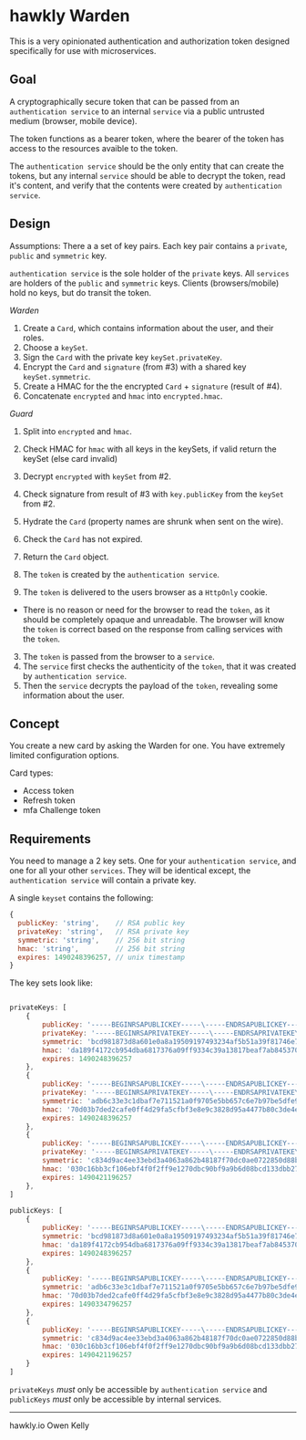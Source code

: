 # hawkly Warden

This is a very opinionated authentication and authorization token designed specifically for use with microservices.

## Goal

A cryptographically secure token that can be passed from an `authentication service` to an internal `service`
via a public untrusted medium (browser, mobile device).

The token functions as a bearer token, where the bearer of the token has access to the resources
avaible to the token.

The `authentication service` should be the only entity that can create the tokens, but any
internal `service` should be able to decrypt the token, read it's content, and verify that
the contents were created by `authentication service`.

## Design

Assumptions:
There a a set of key pairs.
Each key pair contains a `private`, `public` and `symmetric` key.

`authentication service` is the sole holder of the `private` keys.
All `services` are holders of the `public` and `symmetric` keys.
Clients (browsers/mobile) hold no keys, but do transit the token.

*Warden*
1. Create a `Card`, which contains information about the user, and their roles.
2. Choose a `keySet`.
3. Sign the `Card` with the private key `keySet.privateKey`.
4. Encrypt the `Card` and `signature` (from #3) with a shared key `keySet.symmetric`.
5. Create a HMAC for the the encrypted `Card` + `signature` (result of #4).
6. Concatenate `encrypted` and `hmac` into `encrypted.hmac`.

*Guard*
1. Split into `encrypted` and `hmac`.
2. Check HMAC for `hmac` with all keys in the keySets, if valid return the keySet (else card invalid)
3. Decrypt `encrypted` with `keySet` from #2.
4. Check signature from result of #3 with `key.publicKey` from the `keySet` from #2.
5. Hydrate the `Card` (property names are shrunk when sent on the wire).
6. Check the `Card` has not expired.
7. Return the `Card` object.

1. The `token` is created by the `authentication service`.
2. The `token` is delivered to the users browser as a `HttpOnly` cookie.
  - There is no reason or need for the browser to read the `token`, as it should be completely
  opaque and unreadable. The browser will know the `token` is correct based on the response from
  calling services with the `token`.
3. The `token` is passed from the browser to a `service`.
4. The `service` first checks the authenticity of the `token`, that it was created by `authentication service`.
5. Then the `service` decrypts the payload of the `token`, revealing some information about the user.

## Concept

You create a new card by asking the Warden for one. You have extremely limited configuration options.

Card types:
 - Access token
 - Refresh token
 - mfa Challenge token

## Requirements

You need to manage a 2 key sets. One for your `authentication service`, and one for
all your other `services`. They will be identical except, the `authentication service`
will contain a private key.

A single `keyset` contains the following:
```javascript
{
  publicKey: 'string',    // RSA public key
  privateKey: 'string',   // RSA private key
  symmetric: 'string',    // 256 bit string
  hmac: 'string',         // 256 bit string
  expires: 1490248396257, // unix timestamp
}
```

The key sets look like:
```javascript

privateKeys: [
    {
        publicKey: '-----BEGINRSAPUBLICKEY-----\-----ENDRSAPUBLICKEY-----\n',
        privateKey: '-----BEGINRSAPRIVATEKEY-----\-----ENDRSAPRIVATEKEY-----\n',
        symmetric: 'bcd981873d8a601e0a8a19509197493234af5b51a39f81746e78799dc10b206d',
        hmac: 'da189f4172cb954dba6817376a09ff9334c39a13817beaf7ab8453705f0fe4d9',
        expires: 1490248396257
    },
    {
        publicKey: '-----BEGINRSAPUBLICKEY-----\-----ENDRSAPUBLICKEY-----\n',
        privateKey: '-----BEGINRSAPRIVATEKEY-----\-----ENDRSAPRIVATEKEY-----\n',
        symmetric: 'adb6c33e3c1dbaf7e711521a0f9705e5bb657c6e7b97be5dfe9b81bb8f0a6791',
        hmac: '70d03b7ded2cafe0ff4d29fa5cfbf3e8e9c3828d95a4477b80c3de4ee97a3b50',
        expires: 1490248396257
    },
    {
        publicKey: '-----BEGINRSAPUBLICKEY-----\-----ENDRSAPUBLICKEY-----\n',
        privateKey: '-----BEGINRSAPRIVATEKEY-----\-----ENDRSAPRIVATEKEY-----\n',
        symmetric: 'c834d9ac4ee33ebd3a4063a862b48187f70dc0ae0722850d88b54e4990750023',
        hmac: '030c16bb3cf106ebf4f0f2ff9e1270dbc90bf9a9b6d08bcd133dbb27ec7cc62a',
        expires: 1490421196257
    },
]

publicKeys: [
    {
        publicKey: '-----BEGINRSAPUBLICKEY-----\-----ENDRSAPUBLICKEY-----\n',
        symmetric: 'bcd981873d8a601e0a8a19509197493234af5b51a39f81746e78799dc10b206d',
        hmac: 'da189f4172cb954dba6817376a09ff9334c39a13817beaf7ab8453705f0fe4d9',
        expires: 1490248396257
    },
    {
        publicKey: '-----BEGINRSAPUBLICKEY-----\-----ENDRSAPUBLICKEY-----\n',
        symmetric: 'adb6c33e3c1dbaf7e711521a0f9705e5bb657c6e7b97be5dfe9b81bb8f0a6791',
        hmac: '70d03b7ded2cafe0ff4d29fa5cfbf3e8e9c3828d95a4477b80c3de4ee97a3b50',
        expires: 1490334796257
    },
    {
        publicKey: '-----BEGINRSAPUBLICKEY-----\-----ENDRSAPUBLICKEY-----\n',
        symmetric: 'c834d9ac4ee33ebd3a4063a862b48187f70dc0ae0722850d88b54e4990750023',
        hmac: '030c16bb3cf106ebf4f0f2ff9e1270dbc90bf9a9b6d08bcd133dbb27ec7cc62a',
        expires: 1490421196257
    }
]
```

`privateKeys` *must* only be accessible by `authentication service` and
`publicKeys` *must* only be accessible by internal services.

---
hawkly.io
Owen Kelly
